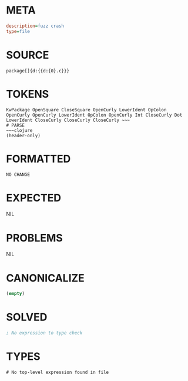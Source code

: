 # META
~~~ini
description=fuzz crash
type=file
~~~
# SOURCE
~~~roc
package[]{d:{{d:{0}.c}}}
~~~
# TOKENS
~~~text
KwPackage OpenSquare CloseSquare OpenCurly LowerIdent OpColon OpenCurly OpenCurly LowerIdent OpColon OpenCurly Int CloseCurly Dot LowerIdent CloseCurly CloseCurly CloseCurly ~~~
# PARSE
~~~clojure
(header-only)
~~~
# FORMATTED
~~~roc
NO CHANGE
~~~
# EXPECTED
NIL
# PROBLEMS
NIL
# CANONICALIZE
~~~clojure
(empty)
~~~
# SOLVED
~~~clojure
; No expression to type check
~~~
# TYPES
~~~roc
# No top-level expression found in file
~~~
